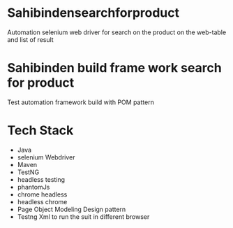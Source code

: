# Sahibindensearchforproduct
Automation selenium web driver for search on the product on the web-table and list of result
# Sahibinden build frame work search for product
Test automation framework build with POM pattern
# Tech Stack
- Java
- selenium Webdriver
- Maven
- TestNG
- headless testing
- phantomJs
- chrome headless
- headless chrome
- Page Object Modeling Design pattern
- Testng Xml to run the suit in different browser
